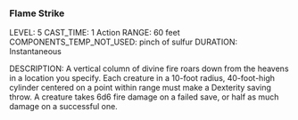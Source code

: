### Flame Strike
LEVEL: 5
CAST_TIME: 1 Action
RANGE: 60 feet
COMPONENTS_TEMP_NOT_USED: pinch of sulfur
DURATION: Instantaneous

DESCRIPTION:
A vertical column of divine fire roars down from the heavens in a location you specify. Each creature in a 10-foot radius, 40-foot-high cylinder centered on a point within range must make a Dexterity saving throw. A creature takes 6d6 fire damage on a failed save, or half as much damage on a successful one. 
